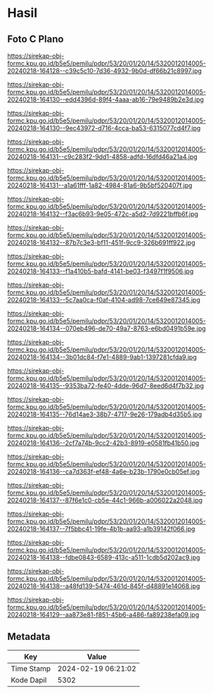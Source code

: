 # Hasil

## Foto C Plano

https://sirekap-obj-formc.kpu.go.id/b5e5/pemilu/pdpr/53/20/01/20/14/5320012014005-20240218-164128--c39c5c10-7d36-4932-9b0d-df66b21c8997.jpg

https://sirekap-obj-formc.kpu.go.id/b5e5/pemilu/pdpr/53/20/01/20/14/5320012014005-20240218-164130--edd4396d-89f4-4aaa-ab16-79e9489b2e3d.jpg

https://sirekap-obj-formc.kpu.go.id/b5e5/pemilu/pdpr/53/20/01/20/14/5320012014005-20240218-164130--9ec43972-d716-4cca-ba53-6315077cd4f7.jpg

https://sirekap-obj-formc.kpu.go.id/b5e5/pemilu/pdpr/53/20/01/20/14/5320012014005-20240218-164131--c9c283f2-9dd1-4858-adfd-16dfd46a21a4.jpg

https://sirekap-obj-formc.kpu.go.id/b5e5/pemilu/pdpr/53/20/01/20/14/5320012014005-20240218-164131--a1a61fff-1a82-4984-81a6-9b5bf520407f.jpg

https://sirekap-obj-formc.kpu.go.id/b5e5/pemilu/pdpr/53/20/01/20/14/5320012014005-20240218-164132--f3ac6b93-9e05-472c-a5d2-7d9221bffb6f.jpg

https://sirekap-obj-formc.kpu.go.id/b5e5/pemilu/pdpr/53/20/01/20/14/5320012014005-20240218-164132--87b7c3e3-bf11-451f-9cc9-326b691ff922.jpg

https://sirekap-obj-formc.kpu.go.id/b5e5/pemilu/pdpr/53/20/01/20/14/5320012014005-20240218-164133--f1a410b5-bafd-4141-be03-f3497f1f9506.jpg

https://sirekap-obj-formc.kpu.go.id/b5e5/pemilu/pdpr/53/20/01/20/14/5320012014005-20240218-164133--5c7aa0ca-f0af-4104-ad98-7ce649e87345.jpg

https://sirekap-obj-formc.kpu.go.id/b5e5/pemilu/pdpr/53/20/01/20/14/5320012014005-20240218-164134--070eb496-de70-49a7-8763-e6bd0491b59e.jpg

https://sirekap-obj-formc.kpu.go.id/b5e5/pemilu/pdpr/53/20/01/20/14/5320012014005-20240218-164134--3b01dc84-f7e1-4889-9ab1-1397281cfda9.jpg

https://sirekap-obj-formc.kpu.go.id/b5e5/pemilu/pdpr/53/20/01/20/14/5320012014005-20240218-164135--9353ba72-fe40-4dde-96d7-8eed6d4f7b32.jpg

https://sirekap-obj-formc.kpu.go.id/b5e5/pemilu/pdpr/53/20/01/20/14/5320012014005-20240218-164135--76d14ae3-38b7-4717-9e26-179adb4d35b5.jpg

https://sirekap-obj-formc.kpu.go.id/b5e5/pemilu/pdpr/53/20/01/20/14/5320012014005-20240218-164136--2cf7a74b-9cc2-42b3-8919-e0581fb41b50.jpg

https://sirekap-obj-formc.kpu.go.id/b5e5/pemilu/pdpr/53/20/01/20/14/5320012014005-20240218-164136--ca7d363f-ef48-4a6e-b23b-1790e0cb05ef.jpg

https://sirekap-obj-formc.kpu.go.id/b5e5/pemilu/pdpr/53/20/01/20/14/5320012014005-20240218-164137--87f6e1c0-cb5e-44c1-966b-a006022a2048.jpg

https://sirekap-obj-formc.kpu.go.id/b5e5/pemilu/pdpr/53/20/01/20/14/5320012014005-20240218-164137--7f5bbc41-19fe-4b1b-aa93-a1b39142f066.jpg

https://sirekap-obj-formc.kpu.go.id/b5e5/pemilu/pdpr/53/20/01/20/14/5320012014005-20240218-164138--fdbe0843-6589-413c-a511-1cdb5d202ac9.jpg

https://sirekap-obj-formc.kpu.go.id/b5e5/pemilu/pdpr/53/20/01/20/14/5320012014005-20240218-164138--a48fd139-5474-461d-845f-d48891e14068.jpg

https://sirekap-obj-formc.kpu.go.id/b5e5/pemilu/pdpr/53/20/01/20/14/5320012014005-20240218-164129--aa873e81-f851-45b6-a486-fa89238efa09.jpg


## Metadata

| Key        | Value               |
| ---------- | ------------------- |
| Time Stamp | 2024-02-19 06:21:02 |
| Kode Dapil | 5302                |



